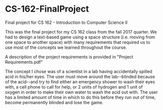 # CS-162-FinalProject
Final project for CS 162 - Introduction to Computer Science II

This was the final project for my CS 162 class from the fall 2017 quarter. We had to design a text-based game using a
space structure (i.e. moving from one space to another space) with many requirements that required us to use most of 
the concepts we learned throughout the course.

A description of the project requirements is provided in "Project Requirements.pdf"

The concept I chose was of a scientist in a lab having accidentally spilled acid in his/her eyes. The user must move
around the lab--blinded because of the acid--and try to find either an emergency shower to wash their eyes with, a
cell phone to call for help, or 2 units of hydrogen and 1 unit of oxygen in order to make their own water to wash
the acid out with.  The user has a limited amount of time in which to do this before they run out of time, become
permanently blinded and lose the game.
